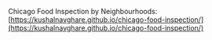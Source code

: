 Chicago Food Inspection by Neighbourhoods: [https://kushalnavghare.github.io/chicago-food-inspection/](https://kushalnavghare.github.io/chicago-food-inspection/)
